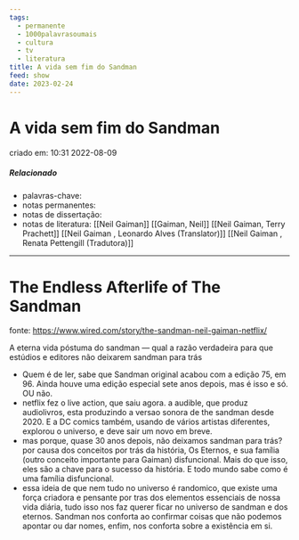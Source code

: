 ```yaml
---
tags:
  - permanente
  - 1000palavrasoumais
  - cultura
  - tv
  - literatura
title: A vida sem fim do Sandman
feed: show
date: 2023-02-24
---
```


# A vida sem fim do Sandman

criado em: 10:31 2022-08-09

##### Relacionado

- palavras-chave: 
- notas permanentes: 
- notas de dissertação:
- notas de literatura: [[Neil Gaiman]] [[Gaiman, Neil]] [[Neil Gaiman, Terry Prachett]] [[Neil Gaiman , Leonardo Alves (Translator)]] [[Neil Gaiman , Renata Pettengill (Tradutora)]]

---

# The Endless Afterlife of The Sandman

fonte: https://www.wired.com/story/the-sandman-neil-gaiman-netflix/

A eterna vida póstuma do sandman — qual a razão verdadeira para que estúdios e editores não deixarem sandman para trás

- Quem é de ler, sabe que Sandman original acabou com a edição 75, em 96. Ainda houve uma edição especial sete anos depois, mas é isso e só. OU não.
- netflix fez o live action, que saiu agora. a audible, que produz audiolivros, esta produzindo a versao sonora de the sandman desde 2020. E a DC comics também, usando de vários artistas diferentes, explorou o universo, e deve sair um novo em breve.
- mas porque, quase 30 anos depois, não deixamos sandman para trás? por causa dos conceitos por trás da história, Os Eternos, e sua família (outro conceito importante para Gaiman) disfuncional. Mais do que isso, eles são a chave para o sucesso da história. E todo mundo sabe como é uma família disfuncional.
- essa ideia de que nem tudo no universo é randomico, que existe uma força criadora e pensante por tras dos elementos essenciais de nossa vida diária, tudo isso nos faz querer ficar no universo de sandman e dos eternos. Sandman nos conforta ao confirmar coisas que não podemos apontar ou dar nomes, enfim, nos conforta sobre a existência em si.
